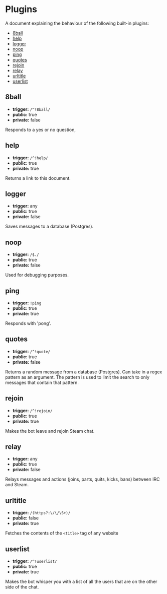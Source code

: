 
# Plugins
A document explaining the behaviour of the following built-in plugins:

* [8ball](#8ball)
* [help](#help)
* [logger](#logger)
* [noop](#noop)
* [ping](#ping)
* [quotes](#quotes)
* [rejoin](#rejoin)
* [relay](#relay)
* [urltitle](#urltitle)
* [userlist](#userlist)

## 8ball

* **trigger:** `/^!8ball/`
* **public:** true
* **private:** false

Responds to a yes or no question,


## help

* **trigger:** `/^!help/`
* **public:** true
* **private:** true

Returns a link to this document.


## logger

* **trigger:** any
* **public:** true
* **private:** false

Saves messages to a database (Postgres).


## noop

* **trigger:** `/$./`
* **public:** true
* **private:** false

Used for debugging purposes.


## ping

* **trigger:** `!ping`
* **public:** true
* **private:** true

Responds with 'pong'.


## quotes

* **trigger:** `/^!quote/`
* **public:** true
* **private:** false

Returns a random message from a database (Postgres). Can take in a regex pattern as an argument. The pattern is used to limit the search to only messages that contain that pattern.


## rejoin

* **trigger:** `/^!rejoin/`
* **public:** true
* **private:** true

Makes the bot leave and rejoin Steam chat.


## relay

* **trigger:** any
* **public:** true
* **private:** false

Relays messages and actions (joins, parts, quits, kicks, bans) between IRC and Steam.


## urltitle

* **trigger:** `/(https?:\/\/\S+)/`
* **public:** false
* **private:** true

Fetches the contents of the `<title>` tag of any website


## userlist

* **trigger:** `/^!userlist/`
* **public:** true
* **private:** true

Makes the bot whisper you with a list of all the users that are on the other side of the chat.
